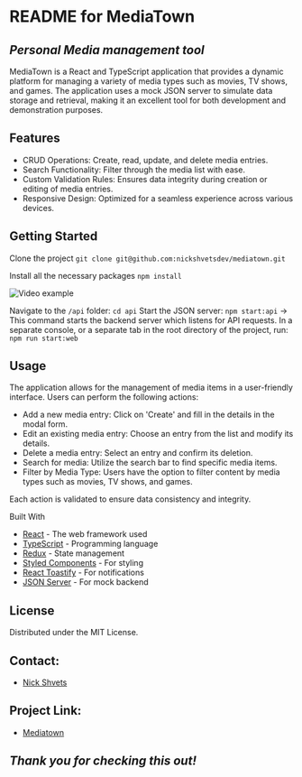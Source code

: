# README for MediaTown

## _Personal Media management tool_

MediaTown is a React and TypeScript application that provides a dynamic platform for managing a variety of media types such as movies, TV shows, and games. The application uses a mock JSON server to simulate data storage and retrieval, making it an excellent tool for both development and demonstration purposes.

## Features

- CRUD Operations: Create, read, update, and delete media entries.
- Search Functionality: Filter through the media list with ease.
- Custom Validation Rules: Ensures data integrity during creation or editing of media entries.
- Responsive Design: Optimized for a seamless experience across various devices.

## Getting Started

Clone the project
`git clone git@github.com:nickshvetsdev/mediatown.git`

Install all the necessary packages
`npm install`

![Video example](https://media1.giphy.com/media/v1.Y2lkPTc5MGI3NjExeXpvNTVhaW5naTdxeGppbTF5NXQ1dDJjdGpqcmM5dTJoNTEwdDUyayZlcD12MV9pbnRlcm5hbF9naWZfYnlfaWQmY3Q9Zw/Nj2CNogUNyWCptiCcR/giphy.gif)

Navigate to the `/api` folder:
`cd api`
Start the JSON server:
`npm start:api` -> This command starts the backend server which listens for API requests.
In a separate console, or a separate tab in the root directory of the project, run:
`npm run start:web`

## Usage

The application allows for the management of media items in a user-friendly interface. Users can perform the following actions:

- Add a new media entry: Click on 'Create' and fill in the details in the modal form.
- Edit an existing media entry: Choose an entry from the list and modify its details.
- Delete a media entry: Select an entry and confirm its deletion.
- Search for media: Utilize the search bar to find specific media items.
- Filter by Media Type: Users have the option to filter content by media types such as movies, TV shows, and games.

Each action is validated to ensure data consistency and integrity.

Built With

- [React](https://react.dev/) - The web framework used
- [TypeScript](https://www.typescriptlang.org/) - Programming language
- [Redux](https://redux.js.org/) - State management
- [Styled Components](https://styled-components.com/) - For styling
- [React Toastify](https://www.npmjs.com/package/react-toastify) - For notifications
- [JSON Server](https://www.npmjs.com/package/json-server) - For mock backend

## License

Distributed under the MIT License.

## Contact:

- [Nick Shvets](https://www.linkedin.com/in/nick-shvets-204434a8/)

## Project Link:

- [Mediatown](https://github.com/nickshvetsdev/mediatown)

## _Thank you for checking this out!_
